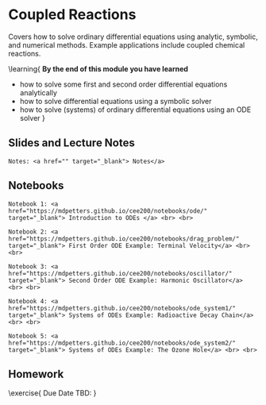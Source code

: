 # Coupled Reactions 

Covers how to solve ordinary differential equations using analytic, symbolic, and numerical methods. Example applications include coupled chemical reactions. 

\learning{
**By the end of this module you have learned**
- how to solve some first and second order differential equations analytically
- how to solve differential equations using a symbolic solver
- how to solve (systems) of ordinary differential equations using an ODE solver 
}

## Slides and Lecture Notes

~~~
Notes: <a href="" target="_blank"> Notes</a>
~~~

## Notebooks

~~~
Notebook 1: <a href="https://mdpetters.github.io/cee200/notebooks/ode/" target="_blank"> Introduction to ODEs </a> <br> <br>

Notebook 2: <a href="https://mdpetters.github.io/cee200/notebooks/drag_problem/" target="_blank"> First Order ODE Example: Terminal Velocity</a> <br> <br>

Notebook 3: <a href="https://mdpetters.github.io/cee200/notebooks/oscillator/" target="_blank"> Second Order ODE Example: Harmonic Oscillator</a> <br> <br>

Notebook 4: <a href="https://mdpetters.github.io/cee200/notebooks/ode_system1/" target="_blank"> Systems of ODEs Example: Radioactive Decay Chain</a> <br> <br>

Notebook 5: <a href="https://mdpetters.github.io/cee200/notebooks/ode_system2/" target="_blank"> Systems of ODEs Example: The Ozone Hole</a> <br> <br>
~~~

## Homework

\exercise{
Due Date TBD: 
}
